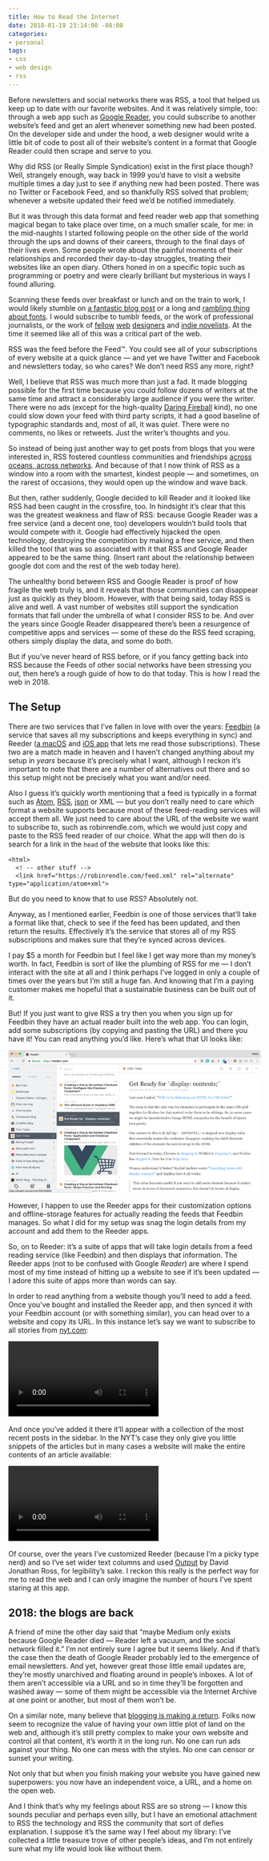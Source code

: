 ```yaml
---
title: How to Read the Internet
date: 2018-01-19 23:14:00 -08:00
categories:
- personal
tags:
- css
- web design
- rss
---
```


Before newsletters and social networks there was RSS, a tool that helped us keep up to date with our favorite websites. And it was relatively simple, too: through a web app such as [Google Reader](https://en.wikipedia.org/wiki/Google_Reader/), you could subscribe to another website’s feed and get an alert whenever something new had been posted. On the developer side and under the hood, a web designer would write a little bit of code to post all of their website’s content in a format that Google Reader could then scrape and serve to you.

Why did RSS (or Really Simple Syndication) exist in the first place though? Well, strangely enough, way back in 1999 you’d have to visit a website multiple times a day just to see if anything new had been posted. There was no Twitter or Facebook Feed, and so thankfully RSS solved that problem; whenever a website updated their feed we’d be notified immediately. 

But it was through this data format and feed reader web app that something magical began to take place over time, on a much smaller scale, for me: in the mid-naughts I started following people on the other side of the world through the ups and downs of their careers, through to the final days of their lives even. Some people wrote about the painful moments of their relationships and recorded their day-to-day struggles, treating their websites like an open diary. Others honed in on a specific topic such as programming or poetry and were clearly brilliant but mysterious in ways I found alluring. 

Scanning these feeds over breakfast or lunch and on the train 
to work, I would likely stumble on [a fantastic blog post](http://www.kungfugrippe.com/post/169873399/clackity-noise) or a long and [rambling thing about fonts](https://ilovetypography.com/2007/10/22/so-you-want-to-create-a-font-part-1/). I would subscribe to tumblr feeds, or the work of professional journalists, or the work of [fellow](http://www.zeldman.com/) [web](http://aworkinglibrary.com/) [designers](https://adactio.com) and [indie novelists](http://www.hughhowey.com/blog/). At the time it seemed like all of this was a critical part of the web.
 
RSS was the feed before the Feed™️. You could see all of your subscriptions of every website at a quick glance — and yet we have Twitter and Facebook and newsletters today, so who cares? We don’t need RSS any more, right?

Well, I believe that RSS was much more than just a fad. It made blogging possible for the first time because you could follow dozens of writers at the same time and attract a considerably large audience if you were the writer. There were no ads (except for the high-quality [Daring Fireball](https://daringfireball.net/) kind), no one could slow down your feed with third party scripts, it had a good baseline of typographic standards and, most of all, it was _quiet_. There were no comments, no likes or retweets. Just the writer’s thoughts and you. 

So instead of being just another way to get posts from blogs that you were interested in, RSS fostered countless communities and friendships [across oceans, across networks](https://robinrendle.com/notes/chloe/). And because of that I now think of RSS as a window into a room with the smartest, kindest people — and sometimes, on the rarest of occasions, they would open up the window and wave back.

But then, rather suddenly, Google decided to kill Reader and it looked like RSS had been caught in the crossfire, too. In hindsight it’s clear that this was the greatest weakness and flaw of RSS: because Google Reader was a free service (and a decent one, too) developers wouldn’t build tools that would compete with it. Google had effectively hijacked the open technology, destroying the competition by making a free service, and then killed the tool that was so associated with it that RSS and Google Reader appeared to be the same thing. (Insert rant about the relationship between google dot com and the rest of the web today here).

The unhealthy bond between RSS and Google Reader is proof of how fragile the web truly is, and it reveals that those communities can disappear just as quickly as they bloom. However, with that being said, today RSS is alive and well. A vast number of websites still support the syndication formats that fall under the umbrella of what I consider RSS to be. And over the years since Google Reader disappeared there’s been a resurgence of competitive apps and services — some of these do the RSS feed scraping, others simply display the data, and some do both. 

But if you’ve never heard of RSS before, or if you fancy getting back into RSS because the Feeds of other social networks have been stressing you out, then here’s a rough guide of how to do that today. This is how I read the web in 2018.


## The Setup
There are two services that I’ve fallen in love with over the years: [Feedbin](https://feedbin.com/) (a service that saves all my subscriptions and keeps everything in sync) and Reeder ([a macOS](http://reederapp.com/mac/) and [iOS app](http://reederapp.com/ios/) that lets me read those subscriptions). These two are a match made in heaven and I haven’t changed anything about my setup in *years* because it’s precisely what I want, although I reckon it’s important to note that there are a number of alternatives out there and so this setup might not be precisely what you want and/or need. 

Also I guess it’s quickly worth mentioning that a feed is typically in a format such as [Atom](https://en.wikipedia.org/wiki/Atom_(Web_standard)), [RSS](https://en.wikipedia.org/wiki/RSS), [json](https://jsonfeed.org/) or XML — but you don’t really need to care which format a website supports because most of these feed-reading services will accept them all. We just need to care about the URL of the website we want to subscribe to, such as robinrendle.com, which we would just copy and paste to the RSS feed reader of our choice. What the app will then do is search for a link in the `head` of the website that looks like this:

```
<html>
  <! -- other stuff -->
  <link href="https://robinrendle.com/feed.xml" rel="alternate" type="application/atom+xml">
```

But do you need to know that to use RSS? Absolutely not. 

Anyway, as I mentioned earlier, Feedbin is one of those services that’ll take a format like that, check to see if the feed has been updated, and then return the results. Effectively it’s the service that stores all of my RSS subscriptions and makes sure that they’re synced across devices. 

I pay $5 a month for Feedbin but I feel like I get way more than my money’s worth. In fact, Feedbin is sort of like the plumbing of RSS for me — I don’t interact with the site at all and I think perhaps I’ve logged in only a couple of times over the years but I’m still a huge fan. And knowing that I’m a paying customer makes me hopeful that a sustainable business can be built out of it.

But! If you just want to give RSS a try then you when you sign up for Feedbin they have an actual reader built into the web app. You can login, add some subscriptions (by copying and pasting the URL) and there you have it! You can read anything you’d like. Here’s what that UI looks like:

![Screenshot 2018-01-19 23.01.png](/uploads/Screenshot%202018-01-19%2023.01.png)

However, I happen to use the Reeder apps for their customization options and offline-storage features for actually reading the feeds that Feedbin manages. So what I did for my setup was snag the login details from my account and add them to the Reeder apps.

So, on to Reeder: it’s a suite of apps that will take login details from a feed reading service (like Feedbin) and then displays that information. The Reeder apps (not to be confused with Google _Reader_) are where I spend most of my time instead of hitting up a website to see if it’s been updated — I adore this suite of apps more than words can say.

In order to read anything from a website though you’ll need to add a feed. Once you’ve bought and installed the Reeder app, and then synced it with your Feedbin account (or with something similar), you can head over to a website and copy its URL. In this instance let’s say we want to subscribe to all stories from [nyt.com](http://nyt.com):

<video autoplay="autoplay" loop="loop" class='m-wrapper cell-b20'>
<source src="/uploads/1.mp4" type="video/mp4" /></video>

And once you’ve added it there it’ll appear with a collection of the most recent posts in the sidebar. In the NYT’s case they only give you little snippets of the articles but in many cases a website will make the entire contents of an article available:

<video autoplay="autoplay" loop="loop" class='m-wrapper cell-b20'>
<source src="/uploads/2.mp4" type="video/mp4" /></video>

Of course, over the years I’ve customized Reeder (because I’m a picky type nerd) and so I‘ve set wider text columns and used [Output](https://djr.com/output/) by David Jonathan Ross, for legibility’s sake. I reckon this really is the perfect way for me to read the web and I can only imagine the number of hours I’ve spent staring at this app.  


## 2018: the blogs are back

A friend of mine the other day said that “maybe Medium only exists because Google Reader died — Reader left a vacuum, and the social network filled it.” I’m not entirely sure I agree but it seems likely. And if that’s the case then the death of Google Reader probably led to the emergence of email newsletters. And yet, however great those little email updates are, they’re mostly unarchived and floating around in people’s inboxes. A lot of them aren’t accessible via a URL and so in time they’ll be forgotten and washed away — some of them might be accessible via the Internet Archive at one point or another, but most of them won’t be.

On a similar note, many believe that [blogging is making a return](https://ia.net/topics/web-trend-map-2018/). Folks now seem to recognize the value of having your own little plot of land on the web and, although it’s still pretty complex to make your own website and control all that content, it’s worth it in the long run. No one can run ads against your thing. No one can mess with the styles. No one can censor or sunset your writing. 

Not only that but when you finish making your website you have gained new superpowers: you now have an independent voice, a URL, and a home on the open web. 

And I think that’s why my feelings about RSS are so strong — I know this sounds peculiar and perhaps even silly, but I have an emotional attachment to RSS the technology and RSS the community that sort of defies explanation. I suppose it’s the same way I feel about my library: I’ve collected a little treasure trove of other people’s ideas, and I’m not entirely sure what my life would look like without them.





